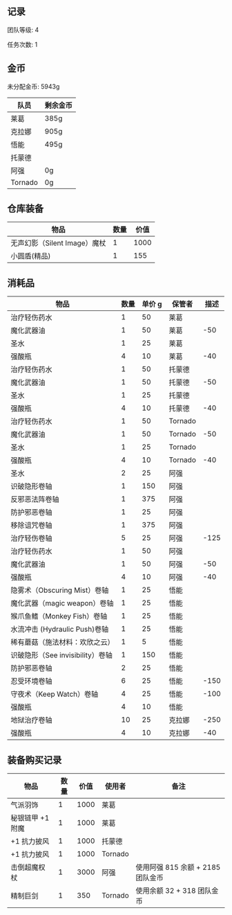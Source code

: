 ## 记录

团队等级: 4

任务次数: 1

## 金币

未分配金币: 5943g

| 队员    | 剩余金币 |
| ------- | -------- |
| 莱葛    | 385g     |
| 克拉娜  | 905g     |
| 悟能    | 495g     |
| 托蒙德  |          |
| 阿强    | 0g       |
| Tornado | 0g       |

## 仓库装备

| 物品                         | 数量 | 价值 |
| ---------------------------- | ---- | ---- |
| 无声幻影（Silent Image）魔杖 | 1    | 1000 |
| 小圆盾(精品)                 | 1    | 155  |

## 消耗品

| 物品                             | 数量 | 单价 g | 保管者  | 描述 |
| -------------------------------- | ---- | ------ | ------- | ---- |
| 治疗轻伤药水                     | 1    | 50     | 莱葛    |
| 魔化武器油                       | 1    | 50     | 莱葛    | -50  |
| 圣水                             | 1    | 25     | 莱葛    |
| 强酸瓶                           | 4    | 10     | 莱葛    | -40  |
| 治疗轻伤药水                     | 1    | 50     | 托蒙德  |
| 魔化武器油                       | 1    | 50     | 托蒙德  | -50  |
| 圣水                             | 1    | 25     | 托蒙德  |
| 强酸瓶                           | 4    | 10     | 托蒙德  | -40  |
| 治疗轻伤药水                     | 1    | 50     | Tornado |
| 魔化武器油                       | 1    | 50     | Tornado | -50  |
| 圣水                             | 1    | 25     | Tornado |
| 强酸瓶                           | 4    | 10     | Tornado | -40  |
| 圣水                             | 2    | 25     | 阿强    |
| 识破隐形卷轴                     | 1    | 150    | 阿强    |
| 反邪恶法阵卷轴                   | 1    | 375    | 阿强    |
| 防护邪恶卷轴                     | 1    | 25     | 阿强    |
| 移除诅咒卷轴                     | 1    | 375    | 阿强    |
| 治疗轻伤卷轴                     | 5    | 25     | 阿强    | -125 |
| 治疗轻伤药水                     | 1    | 50     | 阿强    |
| 魔化武器油                       | 1    | 50     | 阿强    | -50  |
| 强酸瓶                           | 4    | 10     | 阿强    | -40  |
| 隐雾术（Obscuring Mist）卷轴     | 1    | 25     | 悟能    |
| 魔化武器（magic weapon）卷轴     | 1    | 25     | 悟能    |
| 猴爪鱼鳍（Monkey Fish）卷轴      | 1    | 25     | 悟能    |
| 水流冲击 (Hydraulic Push)卷轴    | 1    | 25     | 悟能    |
| 稀有蘑菇（施法材料：欢欣之云）   | 1    | 5      | 悟能    |
| 识破隐形（See invisibility）卷轴 | 1    | 150    | 悟能    |
| 防护邪恶卷轴                     | 2    | 25     | 悟能    |
| 忍受环境卷轴                     | 6    | 25     | 悟能    | -150 |
| 守夜术（Keep Watch）卷轴         | 4    | 25     | 悟能    | -100 |
| 强酸瓶                           | 4    | 10     | 悟能    |
| 地狱治疗卷轴                     | 10   | 25     | 克拉娜  | -250 |
| 强酸瓶                           | 4    | 10     | 克拉娜  | -40  |

## 装备购买记录

| 物品             | 数量 | 价值 | 使用者  | 备注                              |
| ---------------- | ---- | ---- | ------- | --------------------------------- |
| 气派羽饰         | 1    | 1000 | 莱葛    |
| 秘银链甲 +1 附魔 | 1    | 1000 | 莱葛    |
| +1 抗力披风      | 1    | 1000 | 托蒙德  |
| +1 抗力披风      | 1    | 1000 | Tornado |
| 击倒超魔权杖     | 1    | 3000 | 阿强    | 使用阿强 815 余额 + 2185 团队金币 |
| 精制巨剑         | 1    | 350  | Tornado | 使用余额 32 + 318 团队金币        |
